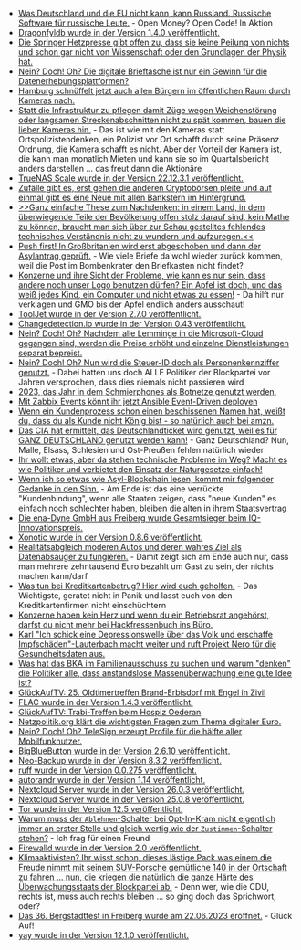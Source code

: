 * [Was Deutschland und die EU nicht kann, kann Russland. Russische Software für russische Leute.](http://blog.fefe.de/?ts=9a7189c3) - Open Money? Open Code! In Aktion
* [Dragonfyldb wurde in der Version 1.4.0 veröffentlicht.](https://github.com/dragonflydb/dragonfly/releases/tag/v1.4.0)
* [Die Springer Hetzpresse gibt offen zu, dass sie keine Peilung von nichts und schon gar nicht von Wissenschaft oder den Grundlagen der Physik hat.](http://blog.fefe.de/?ts=9a6e651f)
* [Nein? Doch! Oh? Die digitale Brieftasche ist nur ein Gewinn für die Datenerhebungsplattformen?](https://netzpolitik.org/2023/eidas-reform-digitale-brieftasche-birgt-beispielloses-risiko-fuer-die-privatsphaere/)
* [Hamburg schnüffelt jetzt auch allen Bürgern im öffentlichen Raum durch Kameras nach.](https://netzpolitik.org/2023/intelligente-videoueberwachung-polizei-hamburg-will-ab-juli-verhalten-automatisch-scannen/)
* [Statt die Infrastruktur zu pflegen damit Züge wegen Weichenstörung oder langsamen Streckenabschnitten nicht zu spät kommen, bauen die lieber Kameras hin.](https://www.linux-magazin.de/news/ki-gegen-verspaetungen/) - Das ist wie mit den Kameras statt Ortspolizistendenken, ein Polizist vor Ort schafft durch seine Präsenz Ordnung, die Kamera schafft es nicht. Aber der Vorteil der Kamera ist, die kann man monatlich Mieten und kann sie so im Quartalsbericht anders darstellen ... das freut dann die Aktionäre
* [TrueNAS Scale wurde in der Version 22.12.3.1 veröffentlicht.](https://github.com/truenas/documentation/releases/tag/TS22.12.3.1)
* [Zufälle gibt es, erst gehen die anderen Cryptobörsen pleite und auf einmal gibt es eine Neue mit allen Bankstern im Hintergrund.](http://blog.fefe.de/?ts=9a6f32df)
* [>>Ganz einfache These zum Nachdenken: in einem Land, in dem überwiegende Teile der Bevölkerung offen stolz darauf sind, kein Mathe zu können, braucht man sich über zur Schau gestelltes fehlendes technisches Verständnis nicht zu wundern und aufzuregen.<<](http://blog.fefe.de/?ts=9a6fbf53)
* [Push first! In Großbritanien wird erst abgeschoben und dann der Asylantrag geprüft.](http://blog.fefe.de/?ts=9a6fa2d4) - Wie viele Briefe da wohl wieder zurück kommen, weil die Post im Bombenkrater den Briefkasten nicht findet?
* [Konzerne und ihre Sicht der Probleme, wie kann es nur sein, dass andere noch unser Logo benutzen dürfen? Ein Apfel ist doch, und das weiß jedes Kind, ein Computer und nicht etwas zu essen!](https://www.borncity.com/blog/2023/06/20/apple-versucht-apfel-logo-von-111-jahre-altem-schweizer-obstverband-zu-kapern/) - Da hilft nur verklagen und GMO bis der Apfel endlich anders ausschaut!
* [ToolJet wurde in der Version 2.7.0 veröffentlicht.](https://github.com/ToolJet/ToolJet/releases/tag/v2.7.0)
* [Changedetection.io wurde in der Version 0.43 veröffentlicht.](https://github.com/dgtlmoon/changedetection.io/releases/tag/0.43)
* [Nein? Doch! Oh? Nachdem alle Lemminge in die Microsoft-Cloud gegangen sind, werden die Preise erhöht und einzelne Dienstleistungen separat bepreist.](https://www.borncity.com/blog/2023/06/22/microsoft-verlangt-zustzliche-lizenzen-fr-planner-und-to-do-beim-auditing/)
* [Nein? Doch! Oh? Nun wird die Steuer-ID doch als Personenkennziffer genutzt.](https://netzpolitik.org/2023/registermodernisierung-ampel-wird-steuer-id-als-personenkennziffer-nutzen/) - Dabei hatten uns doch ALLE Politiker der Blockpartei vor Jahren versprochen, dass dies niemals nicht passieren wird
* [2023, das Jahr in dem Schmierphones als Botnetze genutzt werden.](https://tarnkappe.info/artikel/cyberangriff/swingvpn-macht-android-handys-zum-teil-eines-botnets-276405.html)
* [Mit Zabbix Events könnt ihr jetzt Ansible Event-Driven deployen](https://blog.zabbix.com/forward-zabbix-events-to-event-driven-ansible-and-automate-your-workflows/25893/)
* [Wenn ein Kundenprozess schon einen beschissenen Namen hat, weißt du, dass du als Kunde nicht König bist - so natürlich auch bei amzn.](http://blog.fefe.de/?ts=9a6aeecb)
* [Das CIA hat ermittelt, das Deutschlandticket wird genutzt, weil es für GANZ DEUTSCHLAND genutzt werden kann!](http://blog.fefe.de/?ts=9a6aec42) - Ganz Deutschland? Nun, Malle, Elsass, Schlesien und Ost-Preußen fehlen natürlich wieder
* [Ihr wollt etwas, aber da stehen technische Probleme im Weg? Macht es wie Politiker und verbietet den Einsatz der Naturgesetze einfach!](http://blog.fefe.de/?ts=9a6aeccb)
* [Wenn ich so etwas wie Asyl-Blockchain lesen, kommt mir folgender Gedanke in den Sinn.](https://netzpolitik.org/2023/bamf-die-asyl-blockchain-wird-immer-laenger/) - Am Ende ist das eine verrückte "Kundenbindung", wenn alle Staaten zeigen, dass "neue Kunden" es einfach noch schlechter haben, bleiben die alten in ihrem Staatsvertrag
* [Die ena-Dyne GmbH aus Freiberg wurde Gesamtsieger beim IQ-Innovationspreis.](https://www.mdr.de/video/mdr-videos/a/video-732604.html)
* [Xonotic wurde in der Version 0.8.6 veröffentlicht.](https://www.phoronix.com/news/Xonotic-0.8.6-Released)
* [Realitätsabgleich moderen Autos und deren wahres Ziel als Datenabsauger zu fungieren.](https://netzpolitik.org/2023/crowd-recherche-wir-wollen-wissen-was-autohersteller-ueber-moderne-autos-speichern/) - Damit zeigt sich am Ende auch nur, dass man mehrere zehntausend Euro bezahlt um Gast zu sein, der nichts machen kann/darf
* [Was tun bei Kreditkartenbetrug? Hier wird euch geholfen.](https://tarnkappe.info/artikel/it-sicherheit/online-betrug/du-bist-opfer-von-kreditkartenbetrug-was-tun-wir-helfen-dir-276424.html) - Das Wichtigste, geratet nicht in Panik und lasst euch von den Kreditkartenfirmen nicht einschüchtern
* [Konzerne haben kein Herz und wenn du ein Betriebsrat angehörst, darfst du nicht mehr bei Hackfressenbuch ins Büro.](https://netzpolitik.org/2023/betriebsrat-fuer-content-moderation-arbeitgeber-will-wahlvorstand-nicht-ins-buero-lassen/)
* [Karl "Ich schick eine Depressionswelle über das Volk und erschaffe Impfschäden"-Lauterbach macht weiter und ruft Projekt Nero für die Gesundheitsdaten aus.](https://netzpolitik.org/2023/gesundheitsdaten-opt-out-digitalisierung-ohne-ruecksicht-auf-versicherte/)
* [Was hat das BKA im Familienausschuss zu suchen und warum "denken" die Politiker alle, dass anstandslose Massenüberwachung eine gute Idee ist?](https://netzpolitik.org/2023/fachgespraech-im-familienausschuss-immer-wieder-vorratsdatenspeicherung/)
* [GlückAufTV:  25. Oldtimertreffen Brand-Erbisdorf mit Engel in Zivil](https://www.youtube.com/watch?v=XTBxqD-Q4gk)
* [FLAC wurde in der Version 1.4.3 veröffentlicht.](https://www.phoronix.com/news/FLAC-1.4.3)
* [GlückAufTV: Trabi-Treffen beim Hospiz Oederan](https://www.youtube.com/watch?v=s_MNFyv0BDQ)
* [Netzpolitik.org klärt die wichtigsten Fragen zum Thema digitaler Euro.](https://netzpolitik.org/2023/geleakter-entwurf-so-anonym-wird-der-digitale-euro/)
* [Nein? Doch! Oh? TeleSign erzeugt Profile für die hälfte aller Mobilfunknutzer.](https://noyb.eu/en/telesign-profiles-half-worlds-phone-users)
* [BigBlueButton wurde in der Version 2.6.10 veröffentlicht.](https://github.com/bigbluebutton/bigbluebutton/releases/tag/v2.6.10)
* [Neo-Backup wurde in der Version 8.3.2 veröffentlicht.](https://github.com/NeoApplications/Neo-Backup/releases/tag/8.3.2)
* [ruff wurde in der Version 0.0.275 veröffentlicht.](https://github.com/astral-sh/ruff/releases/tag/v0.0.275)
* [autorandr wurde in der Version 1.14 veröffentlicht.](https://github.com/phillipberndt/autorandr/releases/tag/1.14)
* [Nextcloud Server wurde in der Version 26.0.3 veröffentlicht.](https://github.com/nextcloud/server/releases/tag/v26.0.3)
* [Nextcloud Server wurde in der Version 25.0.8 veröffentlicht.](https://github.com/nextcloud/server/releases/tag/v25.0.8)
* [Tor wurde in der Version 12.5 veröffentlicht.](https://www.borncity.com/blog/2023/06/24/tor-12-5-freigegeben/)
* [Warum muss der `Ablehnen`-Schalter bei Opt-In-Kram nicht eigentlich immer an erster Stelle und gleich wertig wie der `Zustimmen`-Schalter stehen?](https://www.kuketz-blog.de/bvg-app-einwilligungs-banner-mit-verbesserungsbedarf/) - Ich frag für einen Freund
* [Firewalld wurde in der Version 2.0 veröffentlicht.](https://www.phoronix.com/news/Firewalld-2.0)
* [Klimaaktivisten? Ihr wisst schon, dieses lästige Pack was einem die Freude nimmt mit seinem SUV-Porsche gemütliche 140 in der Ortschaft zu fahren ... nun, die kriegen die natürlich die ganze Härte des Überwachungsstaats der Blockpartei ab.](https://netzpolitik.org/2023/telekommunikationsueberwachung-polizei-soll-monatelang-die-letzte-generation-abgehoert-haben/) - Denn wer, wie die CDU, rechts ist, muss auch rechts bleiben ... so ging doch das Sprichwort, oder?
* [Das 36. Bergstadtfest in Freiberg wurde am 22.06.2023 eröffnet.](https://www.youtube.com/watch?v=gtr1SlkT9ZQ) - Glück Auf!
* [yay wurde in der Version 12.1.0 veröffentlicht.](https://github.com/Jguer/yay/releases/tag/v12.1.0)

